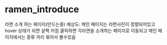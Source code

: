 # ramen_introduce


라면 소개 하는 페이지(만드는중)
예상도:
메인 페이지는 라면사진이 정렬되어있고
hover 상태가 되면 살짝 커짐
클릭하면 각라면을 소개하는 페이지로 이동되고
메인 페이지에서는 종류 끼리 묶어서 볼수있음
